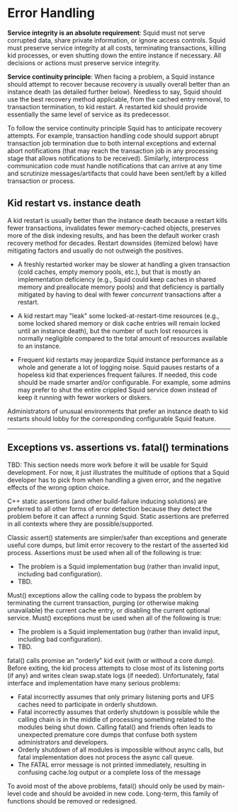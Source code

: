 # Error Handling

**Service integrity is an absolute requirement**: Squid must not serve
corrupted data, share private information, or ignore access controls. Squid
must preserve service integrity at all costs, terminating transactions,
killing kid processes, or even shutting down the entire instance if necessary.
All decisions or actions must preserve service integrity.

**Service continuity principle**: When facing a problem, a Squid instance
should attempt to recover because recovery is usually overall better than an
instance death (as detailed further below). Needless to say, Squid should use
the best recovery method applicable, from the cached entry removal, to
transaction termination, to kid restart. A restarted kid should provide
essentially the same level of service as its predecessor.

To follow the service continuity principle Squid has to anticipate recovery
attempts. For example, transaction handling code should support abrupt
transaction job termination due to both internal exceptions and external abort
notifications (that may reach the transaction job in any processing stage that
allows notifications to be received). Similarly, interprocess communication
code must handle notifications that can arrive at any time and scrutinize
messages/artifacts that could have been sent/left by a killed transaction or
process.

## Kid restart vs. instance death

A kid restart is usually better than the instance death because a restart
kills fewer transactions, invalidates fewer memory-cached objects, preserves
more of the disk indexing results, and has been the default worker crash
recovery method for decades. Restart downsides (itemized below) have
mitigating factors and usually do not outweigh the positives.

* A freshly restarted worker may be slower at handling a given transaction
  (cold caches, empty memory pools, etc.), but that is mostly an
  implementation deficiency (e.g., Squid could keep caches in shared memory
  and preallocate memory pools) and that deficiency is partially mitigated by
  having to deal with fewer _concurrent_ transactions after a restart.

* A kid restart may "leak" some locked-at-restart-time resources (e.g., some
  locked shared memory or disk cache entries will remain locked until an
  instance death), but the number of such lost resources is normally
  negligible compared to the total amount of resources available to an
  instance.

* Frequent kid restarts may jeopardize Squid instance performance as a whole
  and generate a lot of logging noise. Squid pauses restarts of a hopeless kid
  that experiences frequent failures. If needed, this code should be made
  smarter and/or configurable. For example, some admins may prefer to shut the
  entire crippled Squid service down instead of keep it running with fewer
  workers or diskers.

Administrators of unusual environments that prefer an instance death to kid
restarts should lobby for the corresponding configurable Squid feature.

----

## Exceptions vs. assertions vs. fatal() terminations

TBD: This section needs more work before it will be usable for Squid
development. For now, it just illustrates the multitude of options that a
Squid developer has to pick from when handling a given error, and the negative
effects of the wrong option choice.

C++ static assertions (and other build-failure inducing solutions) are
preferred to all other forms of error detection because they detect the
problem before it can affect a running Squid. Static assertions are preferred
in all contexts where they are possible/supported.

Classic assert() statements are simpler/safer than exceptions and generate
useful core dumps, but limit error recovery to the restart of the asserted kid
process. Assertions must be used when all of the following is true:

* The problem is a Squid implementation bug (rather than invalid input,
  including bad configuration).
* TBD.

Must() exceptions allow the calling code to bypass the problem by terminating
the current transaction, purging (or otherwise making unavailable) the current
cache entry, or disabling the current optional service. Must() exceptions must
be used when all of the following is true:

* The problem is a Squid implementation bug (rather than invalid input,
  including bad configuration).
* TBD.

fatal() calls promise an "orderly" kid exit (with or without a core dump).
Before exiting, the kid process attempts to close most of its listening ports
(if any) and writes clean swap.state logs (if needed). Unfortunately, fatal
interface and implementation have many serious problems:

* Fatal incorrectly assumes that only primary listening ports and UFS caches
  need to participate in orderly shutdown.
* Fatal incorrectly assumes that orderly shutdown is possible while the
  calling chain is in the middle of processing something related to the
  modules being shut down. Calling fatal() and friends often leads to
  unexpected premature core dumps that confuse both system administrators and
  developers.
* Orderly shutdown of all modules is impossible without async calls, but fatal
  implementation does not process the async call queue.
* The FATAL error message is not printed immediately, resulting in confusing
  cache.log output or a complete loss of the message

To avoid most of the above problems, fatal() should only be used by main-level
code and should be avoided in new code. Long-term, this family of functions
should be removed or redesigned.
